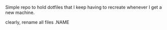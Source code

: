 Simple repo to hold dotfiles that I keep having to recreate whenever I
get a new machine.

clearly, rename all files .NAME
